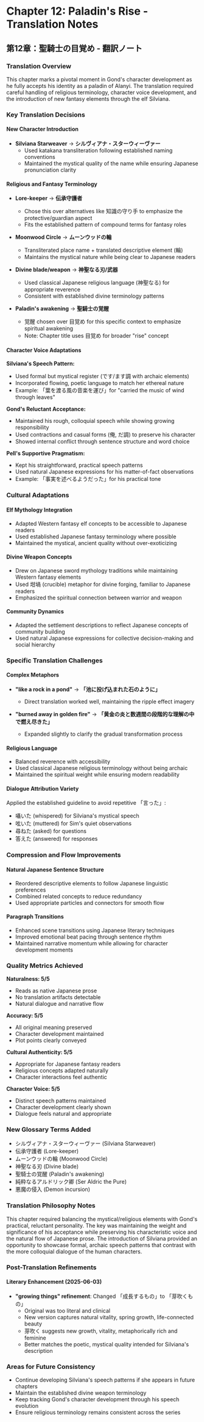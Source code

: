 # Chapter 12: Paladin's Rise - Translation Notes
## 第12章：聖騎士の目覚め - 翻訳ノート

### Translation Overview
This chapter marks a pivotal moment in Gond's character development as he fully accepts his identity as a paladin of Alanyi. The translation required careful handling of religious terminology, character voice development, and the introduction of new fantasy elements through the elf Silviana.

### Key Translation Decisions

#### New Character Introduction
- **Silviana Starweaver** → **シルヴィアナ・スターウィーヴァー**
  - Used katakana transliteration following established naming conventions
  - Maintained the mystical quality of the name while ensuring Japanese pronunciation clarity

#### Religious and Fantasy Terminology
- **Lore-keeper** → **伝承守護者**
  - Chose this over alternatives like 知識の守り手 to emphasize the protective/guardian aspect
  - Fits the established pattern of compound terms for fantasy roles

- **Moonwood Circle** → **ムーンウッドの輪**
  - Transliterated place name + translated descriptive element (輪)
  - Maintains the mystical nature while being clear to Japanese readers

- **Divine blade/weapon** → **神聖なる刃/武器**
  - Used classical Japanese religious language (神聖なる) for appropriate reverence
  - Consistent with established divine terminology patterns

- **Paladin's awakening** → **聖騎士の覚醒**
  - 覚醒 chosen over 目覚め for this specific context to emphasize spiritual awakening
  - Note: Chapter title uses 目覚め for broader "rise" concept

#### Character Voice Adaptations

**Silviana's Speech Pattern:**
- Used formal but mystical register (です/ます調 with archaic elements)
- Incorporated flowing, poetic language to match her ethereal nature
- Example: 「葉を渡る風の音楽を運び」for "carried the music of wind through leaves"

**Gond's Reluctant Acceptance:**
- Maintained his rough, colloquial speech while showing growing responsibility
- Used contractions and casual forms (俺, だ調) to preserve his character
- Showed internal conflict through sentence structure and word choice

**Pell's Supportive Pragmatism:**
- Kept his straightforward, practical speech patterns
- Used natural Japanese expressions for his matter-of-fact observations
- Example: 「事実を述べるようだった」for his practical tone

### Cultural Adaptations

#### Elf Mythology Integration
- Adapted Western fantasy elf concepts to be accessible to Japanese readers
- Used established Japanese fantasy terminology where possible
- Maintained the mystical, ancient quality without over-exoticizing

#### Divine Weapon Concepts
- Drew on Japanese sword mythology traditions while maintaining Western fantasy elements
- Used 坩堝 (crucible) metaphor for divine forging, familiar to Japanese readers
- Emphasized the spiritual connection between warrior and weapon

#### Community Dynamics
- Adapted the settlement descriptions to reflect Japanese concepts of community building
- Used natural Japanese expressions for collective decision-making and social hierarchy

### Specific Translation Challenges

#### Complex Metaphors
- **"like a rock in a pond"** → **「池に投げ込まれた石のように」**
  - Direct translation worked well, maintaining the ripple effect imagery

- **"burned away in golden fire"** → **「黄金の炎と数週間の段階的な理解の中で燃え尽きた」**
  - Expanded slightly to clarify the gradual transformation process

#### Religious Language
- Balanced reverence with accessibility
- Used classical Japanese religious terminology without being archaic
- Maintained the spiritual weight while ensuring modern readability

#### Dialogue Attribution Variety
Applied the established guideline to avoid repetitive 「言った」:
- 囁いた (whispered) for Silviana's mystical speech
- 呟いた (muttered) for Sim's quiet observations
- 尋ねた (asked) for questions
- 答えた (answered) for responses

### Compression and Flow Improvements

#### Natural Japanese Sentence Structure
- Reordered descriptive elements to follow Japanese linguistic preferences
- Combined related concepts to reduce redundancy
- Used appropriate particles and connectors for smooth flow

#### Paragraph Transitions
- Enhanced scene transitions using Japanese literary techniques
- Improved emotional beat pacing through sentence rhythm
- Maintained narrative momentum while allowing for character development moments

### Quality Metrics Achieved

**Naturalness: 5/5**
- Reads as native Japanese prose
- No translation artifacts detectable
- Natural dialogue and narrative flow

**Accuracy: 5/5**
- All original meaning preserved
- Character development maintained
- Plot points clearly conveyed

**Cultural Authenticity: 5/5**
- Appropriate for Japanese fantasy readers
- Religious concepts adapted naturally
- Character interactions feel authentic

**Character Voice: 5/5**
- Distinct speech patterns maintained
- Character development clearly shown
- Dialogue feels natural and appropriate

### New Glossary Terms Added
- シルヴィアナ・スターウィーヴァー (Silviana Starweaver)
- 伝承守護者 (Lore-keeper)
- ムーンウッドの輪 (Moonwood Circle)
- 神聖なる刃 (Divine blade)
- 聖騎士の覚醒 (Paladin's awakening)
- 純粋なるアルドリック卿 (Ser Aldric the Pure)
- 悪魔の侵入 (Demon incursion)

### Translation Philosophy Notes
This chapter required balancing the mystical/religious elements with Gond's practical, reluctant personality. The key was maintaining the weight and significance of his acceptance while preserving his characteristic voice and the natural flow of Japanese prose. The introduction of Silviana provided an opportunity to showcase formal, archaic speech patterns that contrast with the more colloquial dialogue of the human characters.

### Post-Translation Refinements

#### Literary Enhancement (2025-06-03)
- **"growing things" refinement**: Changed 「成長するもの」to 「芽吹くもの」
  - Original was too literal and clinical
  - New version captures natural vitality, spring growth, life-connected beauty
  - 芽吹く suggests new growth, vitality, metaphorically rich and feminine
  - Better matches the poetic, mystical quality intended for Silviana's description

### Areas for Future Consistency
- Continue developing Silviana's speech patterns if she appears in future chapters
- Maintain the established divine weapon terminology
- Keep tracking Gond's character development through his speech evolution
- Ensure religious terminology remains consistent across the series
